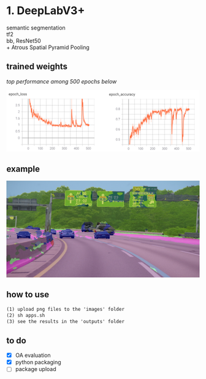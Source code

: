 # 1. DeepLabV3+
semantic segmentation \
tf2 \
bb, ResNet50 \
\+ Atrous Spatial Pyramid Pooling

## trained weights
*top performance among 500 epochs below*
<p align="left">
    <img src="la.png" width=600></br>
</p>

## example
<p align="left">
    <img src="output.png" width=600></br>
</p>

## how to use
```
(1) upload png files to the 'images' folder
(2) sh apps.sh
(3) see the results in the 'outputs' folder
```

## to do
- [x] OA evaluation
- [x] python packaging
- [ ] package upload
